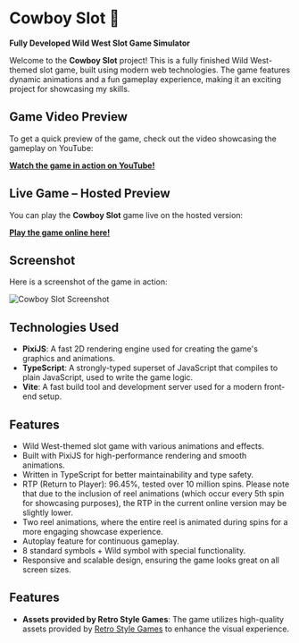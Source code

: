 # Cowboy Slot 🎰
**Fully Developed Wild West Slot Game Simulator**

Welcome to the **Cowboy Slot** project! This is a fully finished Wild West-themed slot game, built using modern web technologies. The game features dynamic animations and a fun gameplay experience, making it an exciting project for showcasing my skills.

## Game Video Preview
To get a quick preview of the game, check out the video showcasing the gameplay on YouTube:

[**Watch the game in action on YouTube!**](https://youtu.be/Ty8jz3Dg7mA?si=VYB9CtM5mFkXYMdw)

## Live Game – Hosted Preview
You can play the **Cowboy Slot** game live on the hosted version:

[**Play the game online here!**](https://cowboy-slot.vercel.app/)

## Screenshot
Here is a screenshot of the game in action:

![Cowboy Slot Screenshot](public/images/screenshot.jpg)


## Technologies Used

- **PixiJS**: A fast 2D rendering engine used for creating the game's graphics and animations.
- **TypeScript**: A strongly-typed superset of JavaScript that compiles to plain JavaScript, used to write the game logic.
- **Vite**: A fast build tool and development server used for a modern front-end setup.

## Features

- Wild West-themed slot game with various animations and effects.
- Built with PixiJS for high-performance rendering and smooth animations.
- Written in TypeScript for better maintainability and type safety.
- RTP (Return to Player): 96.45%, tested over 10 million spins. Please note that due to the inclusion of reel animations (which occur every 5th spin for showcasing purposes), the RTP in the current online version may be slightly lower.
- Two reel animations, where the entire reel is animated during spins for a more engaging showcase experience.
- Autoplay feature for continuous gameplay.
- 8 standard symbols + Wild symbol with special functionality.
- Responsive and scalable design, ensuring the game looks great on all screen sizes.

## Features

- **Assets provided by Retro Style Games**: The game utilizes high-quality assets provided by [Retro Style Games](https://www.retrostylegames.com) to enhance the visual experience.

